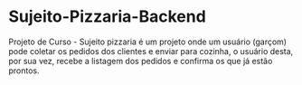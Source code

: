 # Sujeito-Pizzaria-Backend
Projeto de Curso - Sujeito pizzaria é um projeto onde um usuário (garçom) pode coletar os pedidos dos clientes e enviar para cozinha, o usuário desta, por sua vez, recebe a listagem dos pedidos e confirma os que já estão prontos.
